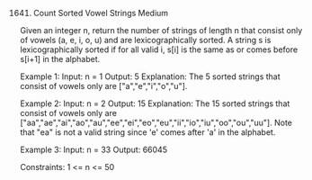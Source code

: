 1641. Count Sorted Vowel Strings
Medium

Given an integer n, return the number of strings of length n that consist only of vowels (a, e, i, o, u) and are lexicographically sorted.
A string s is lexicographically sorted if for all valid i, s[i] is the same as or comes before s[i+1] in the alphabet.

Example 1:
Input: n = 1
Output: 5
Explanation: The 5 sorted strings that consist of vowels only are ["a","e","i","o","u"].

Example 2:
Input: n = 2
Output: 15
Explanation: The 15 sorted strings that consist of vowels only are
["aa","ae","ai","ao","au","ee","ei","eo","eu","ii","io","iu","oo","ou","uu"].
Note that "ea" is not a valid string since 'e' comes after 'a' in the alphabet.

Example 3:
Input: n = 33
Output: 66045

Constraints:
1 <= n <= 50 
